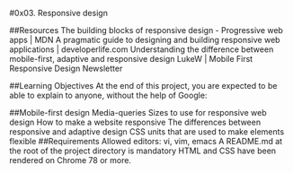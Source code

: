 #0x03. Responsive design

##Resources
The building blocks of responsive design - Progressive web apps | MDN
A pragmatic guide to designing and building responsive web applications | developerlife.com
Understanding the difference between mobile-first, adaptive and responsive design
LukeW | Mobile First
Responsive Design Newsletter

##Learning Objectives
At the end of this project, you are expected to be able to explain to anyone, without the help of Google:

##Mobile-first design
Media-queries
Sizes to use for responsive web design
How to make a website responsive
The differences between responsive and adaptive design
CSS units that are used to make elements flexible
##Requirements
Allowed editors: vi, vim, emacs
A README.md at the root of the project directory is mandatory
HTML and CSS have been rendered on Chrome 78 or more.
